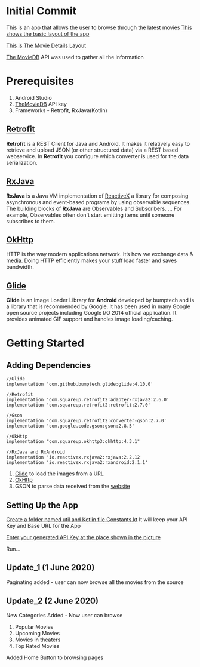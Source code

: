 # Initial Commit

This is an app that allows the user to browse through the latest movies
[This shows the basic layout of the app](https://drive.google.com/file/d/13eHdPcUXsZMYgjBXlk9NMByhjUTZS6Au/view?usp=sharing)

[This is The Movie Details Layout](https://drive.google.com/file/d/1PU_a8_s-M_7UzPANAsudOV2rwZWdvI-t/view?usp=sharing)

[The MovieDB](https://www.themoviedb.org/) API was used to gather all the information
# Prerequisites
1. Android Studio
2.  [TheMovieDB](https://www.themoviedb.org/) API key 
3. Frameworks - Retrofit, RxJava(Kotlin)

## [Retrofit](https://github.com/square/retrofit) 

**Retrofit** is a REST Client for Java and Android. It makes it relatively easy to retrieve and upload JSON (or other structured data) via a REST based webservice. In **Retrofit** you configure which converter is used for the data serialization.

## [RxJava](https://github.com/ReactiveX/RxJava)

**RxJava** is a Java VM implementation of [ReactiveX](http://reactivex.io/) a library for composing asynchronous and event-based programs by using observable sequences. The building blocks of **RxJava** are Observables and Subscribers. ... For example, Observables often don't start emitting items until someone subscribes to them.

## [OkHttp](https://github.com/square/okhttp)
HTTP is the way modern applications network. It’s how we exchange data & media. Doing HTTP efficiently makes your stuff load faster and saves bandwidth.

## [Glide](https://github.com/bumptech/glide)
**Glide** is an Image Loader Library for **Android** developed by bumptech and is a library that is recommended by Google. It has been used in many Google open source projects including Google I/O 2014 official application. It provides animated GIF support and handles image loading/caching.

# Getting Started

## Adding Dependencies

    //Glide  
	implementation 'com.github.bumptech.glide:glide:4.10.0'  
	
	//Retrofit  
	implementation 'com.squareup.retrofit2:adapter-rxjava2:2.6.0'    
	implementation 'com.squareup.retrofit2:retrofit:2.7.0'    
	
	//Gson  
	implementation 'com.squareup.retrofit2:converter-gson:2.7.0'  
	implementation 'com.google.code.gson:gson:2.8.5'  
	
	//OkHttp  
	implementation "com.squareup.okhttp3:okhttp:4.3.1"  
	
	//RxJava and RxAndroid
	implementation 'io.reactivex.rxjava2:rxjava:2.2.12'    
	implementation 'io.reactivex.rxjava2:rxandroid:2.1.1'

1. [Glide](https://github.com/bumptech/glide) to load the images from a URL
2. [OkHttp](https://square.github.io/okhttp/)
3. GSON to parse data received from the [website](https://www.themoviedb.org/)

## Setting Up the App
 [Create a folder named util and Kotlin file Constants.kt](https://imgur.com/hFKtw80)
 It will keep your API Key and Base URL for the App
 
 [Enter your generated API Key at the place shown in the picture](https://imgur.com/T11DTuV)
 
 Run...

## Update_1 (1 June 2020)
Paginating added - user can now browse all the movies from the source

## Update_2 (2 June 2020)
New Categories Added - Now user can browse
 1. Popular Movies
 2. Upcoming Movies
 3. Movies in theaters
 4. Top Rated Movies

Added Home Button to browsing pages

